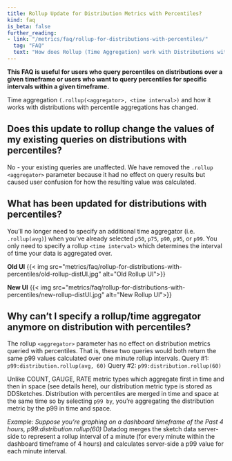 ```yaml
---
title: Rollup Update for Distribution Metrics with Percentiles?
kind: faq
is_beta: false
further_reading:
- link: "/metrics/faq/rollup-for-distributions-with-percentiles/"
  tag: "FAQ"
  text: "How does Rollup (Time Aggregation) work with Distributions with Percentiles?"
---
```

**This FAQ is useful for users who query percentiles on distributions over a given timeframe or users who want to query percentiles for specific intervals within a given timeframe.**

Time aggregation `(.rollup(<aggregator>, <time interval>)` and how it works with distributions with percentile aggregations has changed.

## Does this update to rollup change the values of my existing queries on distributions with percentiles? 
No - your existing queries are unaffected. We have removed the `.rollup <aggregator>` parameter because it had no effect on query results but caused user confusion for how the resulting value was calculated. 

## What has been updated for distributions with percentiles?
You’ll no longer need to specify an additional time aggregator (i.e. `.rollup(avg)`) when you’ve already selected `p50`, `p75`, `p90`, `p95`, or `p99`. You only need to specify a rollup `<time interval>` which determines the interval of time your data is aggregated over. 

**Old UI**
{{< img src="metrics/faq/rollup-for-distributions-with-percentiles/old-rollup-distUI.jpg" alt="Old Rollup UI">}}

**New UI**
{{< img src="metrics/faq/rollup-for-distributions-with-percentiles/new-rollup-distUI.jpg" alt="New Rollup UI">}}

## Why can’t I specify a rollup/time aggregator anymore on distribution with  percentiles?
The rollup `<aggregator>` parameter has no effect on distribution metrics queried with percentiles. That is, these two queries would both return the same p99 values calculated over one minute rollup intervals. 
Query #1: `p99:distribution.rollup(avg, 60)`
Query #2: `p99:distribution.rollup(60)`

Unlike COUNT, GAUGE, RATE metric types which aggregate first in time and then in space (see details here),  our distribution metric type is stored as DDSketches. Distribution with percentiles are merged in time and space at the same time so by selecting `p99 by`, you’re aggregating the distribution metric by the p99 in time and space.

_Example: Suppose you’re graphing on a dashboard timeframe of the Past 4 hours, p99:distribution.rollup(60)_
Datadog merges the sketch data server-side to represent a rollup interval of a minute (for every minute within the dashboard timeframe of 4 hours) and calculates server-side a p99 value for each minute interval.



